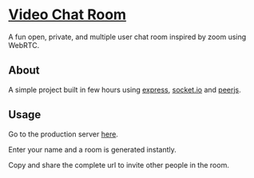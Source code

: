 # [Video Chat Room](https://spanion-video-chat.onrender.com/)

A fun open, private, and multiple user chat room inspired by zoom using WebRTC.

## About

A simple project built in few hours using [express](https://expressjs.com/), [socket.io](https://socket.io/) and [peerjs](https://peerjs.com/).

## Usage

Go to the production server [here](https://spanion-video-chat.onrender.com/).

Enter your name and a room is generated instantly.

Copy and share the complete url to invite other people in the room.
